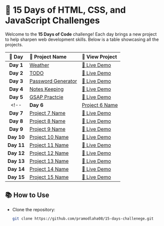 # 🚀 15 Days of HTML, CSS, and JavaScript Challenges

Welcome to the **15 Days of Code** challenge! Each day brings a new project to help sharpen web development skills. Below is a table showcasing all the projects.

| 📅 **Day** | 📝 **Project Name** | 🔗 **View Project** |
|:---------:|:-------------------|:-------------------|
| **Day 1** | [Weather](./Day1_Weather) | [🔗 Live Demo](https://pramodlaha08.github.io/15-days-challenege/Day1_Weather/) |
| **Day 2** | [TODO](./Day2_Todo) | [🔗 Live Demo](https://pramodlaha08.github.io/15-days-challenege/Day2_Todo/) |
| **Day 3** | [Password Generator](./Day3_RandomPasswordGenerator) | [🔗 Live Demo](https://pramodlaha08.github.io/15-days-challenege/Day3_RandomPasswordGenerator/) |
| **Day 4** | [Notes Keeping](./Day4_NotesSaving) | [🔗 Live Demo](https://pramodlaha08.github.io/15-days-challenege/Day4_NotesSaving/) |
| **Day 5** | [GSAP Practcie](./Day5_GsapLearning) | [🔗 Live Demo](https://pramodlaha08.github.io/15-days-challenege/Day5_GsapLearning/) |
<!-- | **Day 6** | [Project 6 Name](./day6) | [🔗 Live Demo](#) |
| **Day 7** | [Project 7 Name](./day7) | [🔗 Live Demo](#) |
| **Day 8** | [Project 8 Name](./day8) | [🔗 Live Demo](#) |
| **Day 9** | [Project 9 Name](./day9) | [🔗 Live Demo](#) |
| **Day 10** | [Project 10 Name](./day10) | [🔗 Live Demo](#) |
| **Day 11** | [Project 11 Name](./day11) | [🔗 Live Demo](#) |
| **Day 12** | [Project 12 Name](./day12) | [🔗 Live Demo](#) |
| **Day 13** | [Project 13 Name](./day13) | [🔗 Live Demo](#) |
| **Day 14** | [Project 14 Name](./day14) | [🔗 Live Demo](#) |
| **Day 15** | [Project 15 Name](./day15) | [🔗 Live Demo](#) | -->

## 📚 How to Use
- Clone the repository:
  ```bash
  git clone https://github.com/pramodlaha08/15-days-challenege.git